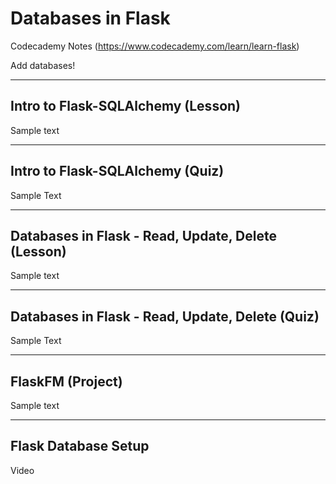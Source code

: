 # Databases in Flask
Codecademy Notes (https://www.codecademy.com/learn/learn-flask)

Add databases!

----

## Intro to Flask-SQLAlchemy (Lesson)

Sample text

----

## Intro to Flask-SQLAlchemy (Quiz)

Sample Text

----

## Databases in Flask - Read, Update, Delete (Lesson)

Sample text

----

## Databases in Flask - Read, Update, Delete (Quiz)

Sample Text

----

## FlaskFM (Project)

Sample text

---- 

## Flask Database Setup

Video
